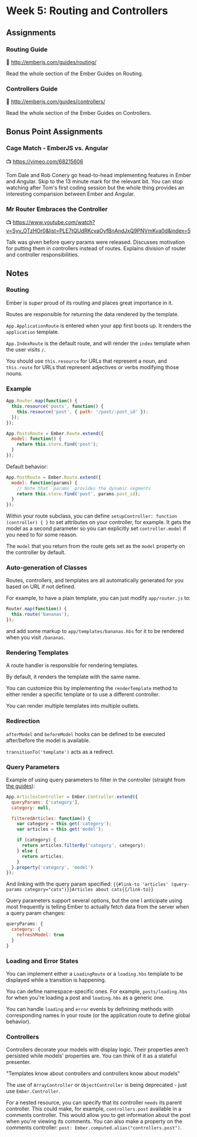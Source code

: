 # Week 5: Routing and Controllers

## Assignments

### Routing Guide

:book: http://emberjs.com/guides/routing/

Read the whole section of the Ember Guides on Routing.

### Controllers Guide

:book: http://emberjs.com/guides/controllers/

Read the whole section of the Ember Guides on Controllers.

## Bonus Point Assignments

### Cage Match - EmberJS vs. Angular

:tv: https://vimeo.com/68215606

Tom Dale and Rob Conery go head-to-head implementing features in Ember and Angular. Skip to the 13 minute mark for the relevant bit. You can stop watching after Tom's first coding session but the whole thing provides an interesting comparision between Ember and Angular.

### Mr Router Embraces the Controller

:tv: https://www.youtube.com/watch?v=Syv_OTzHOr0&list=PLE7tQUdRKcyaOyfBnAndJxQ9PNVmKva0d&index=5

Talk was given before query params were released. Discusses motivation for putting them in controllers instead of routes. Explains division of router and controller responsibilities.

## Notes

### Routing

Ember is *super* proud of its routing and places great importance in it.

Routes are responsible for returning the data rendered by the template.

`App.ApplicationRoute` is entered when your app first boots up. It renders the `application` template.

`App.IndexRoute` is the default route, and will render the `index` template when the user visits `/`.

You should use `this.resource` for URLs that represent a noun, and `this.route` for URLs that represent adjectives or verbs modifying those nouns.

### Example

```javascript
App.Router.map(function() {
  this.resource('posts', function() {
    this.resource('post', { path: '/post/:post_id' });
  });
});

```

```javascript
App.PostsRoute = Ember.Route.extend({
  model: function() {
    return this.store.find('post');
  }
});
```

Default behavior:

```javascript
App.PostRoute = Ember.Route.extend({
  model: function(params) {
    // Note that `params` provides the dynamic segments
    return this.store.find('post', params.post_id);
  }
});
```

Within your route subclass, you can define `setupController: function (controller) { }` to set attributes on your controller, for example. It gets the model as a second parameter so you can explicitly set `controller.model` if you need to for some reason.

The `model` that you return from the route gets set as the `model` property on the controller by default.

### Auto-generation of Classes

Routes, controllers, and templates are all automatically generated for you based on URL if not defined.

For example, to have a plain template, you can just modify `app/router.js` to:

```javascript
Router.map(function() {
  this.route('bananas');
});
```

and add some markup to `app/templates/bananas.hbs` for it to be rendered when you visit `/bananas`.

### Rendering Templates

A route handler is responsible for rendering templates.

By default, it renders the template with the same name.

You can customize this by implementing the `renderTemplate` method to either render a specific template or to use a different controller.

You can render multiple templates into multiple outlets.

### Redirection

`afterModel` and `beforeModel` hooks can be defined to be executed after/before the model is available.

`transitionTo('template')` acts as a redirect.

### Query Parameters

Example of using query parameters to filter in the controller (straight from [the guides](http://emberjs.com/guides/routing/query-params/)):

```javascript
App.ArticlesController = Ember.Controller.extend({
  queryParams: ['category'],
  category: null,

  filteredArticles: function() {
    var category = this.get('category');
    var articles = this.get('model');

    if (category) {
      return articles.filterBy('category', category);
    } else {
      return articles;
    }
  }.property('category', 'model')
});
```

And linking with the query param specified: `{{#link-to 'articles' (query-params category="cats")}}Articles about cats{{/link-to}}`

Query parameters support several options, but the one I anticipate using most frequently is telling Ember to actually fetch data from the server when a query param changes:

```javascript
queryParams: {
  category: {
    refreshModel: true
  }
}
```

### Loading and Error States

You can implement either a `LoadingRoute` or a `loading.hbs` template to be displayed while a transition is happening.

You can define namespace-specific ones. For example, `posts/loading.hbs` for when you're loading a post and `loading.hbs` as a generic one.

You can handle `loading` and `error` events by definining methods with corresponding names in your route (or the application route to define global behavior).

### Controllers

Controllers decorate your models with display logic. Their properties aren't persisted while models' properties are. You can think of it as a stateful presenter.

"Templates know about controllers and controllers know about models"

The use of `ArrayController` or `ObjectController` is being deprecated - just use `Ember.Controller`.

For a nested resource, you can specify that its controller `needs` its parent controller. This could make, for example, `controllers.post` available in a comments controller. This would allow you to get information about the post when you're viewing its comments. You can also make a property on the comments controller: `post: Ember.computed.alias("controllers.post")`.
